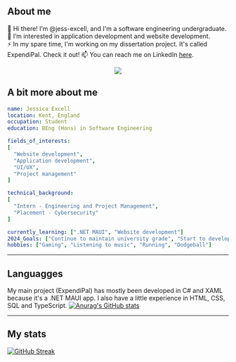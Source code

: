 ## About me
👋 Hi there! I’m @jess-excell, and I'm a software engineering undergraduate. <br/>
👀 I’m interested in application development and website development. <br/>
⚡ In my spare time, I'm working on my dissertation project. It's called ExpendiPal. Check it out!
📫 You can reach me on LinkedIn <a href="https://linkedin.com/in/jessica-excell/">here</a>.

<div align="center">
  <img src="https://i.giphy.com/media/v1.Y2lkPTc5MGI3NjExYTQ5bGJrMWZhczNtMXJtNHhuaXZ5bjNocGs0Ym80dmcxaDliMHhqaiZlcD12MV9pbnRlcm5hbF9naWZfYnlfaWQmY3Q9Zw/QpVUMRUJGokfqXyfa1/giphy.gif">
</div>

## A bit more about me
```yaml
name: Jessica Excell
location: Kent, England
occupation: Student
education: BEng (Hons) in Software Engineering

fields_of_interests:
[
  "Website development",
  "Application development",
  "UI/UX",
  "Project management"
]

technical_background:
[
  "Intern - Engineering and Project Management",
  "Placement - Cybersecurity"
]

currently_learning: [".NET MAUI", "Website development"]
2024_Goals: ["Continue to maintain university grade", "Start to develop my own side projects"]
hobbies: ["Gaming", "Listening to music", "Running", "Dodgeball"]
```

---

## Languagges
My main project (ExpendiPal) has mostly been developed in C# and XAML because it's a .NET MAUI app. I also have a little experience in HTML, CSS, SQL and TypeScript. 
[![Anurag's GitHub stats](https://github-readme-stats.vercel.app/api?username=jess-excell)](https://github.com/anuraghazra/github-readme-stats)

---

## My stats
<a href="https://git.io/streak-stats"><img src="https://streak-stats.demolab.com?user=jess-excell&theme=dark&hide_border=true&mode=weekly" alt="GitHub Streak" /></a>

<!---
jess-excell/jess-excell is a ✨ special ✨ repository because its `README.md` (this file) appears on your GitHub profile.
You can click the Preview link to take a look at your changes.
--->
